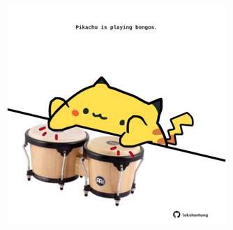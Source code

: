 <!-- built at 07/06/2021, 03:00:03 UTC -->
<p align="center">
  <img width="500" height="500" src="./ReadmeImage.svg">
</p>
